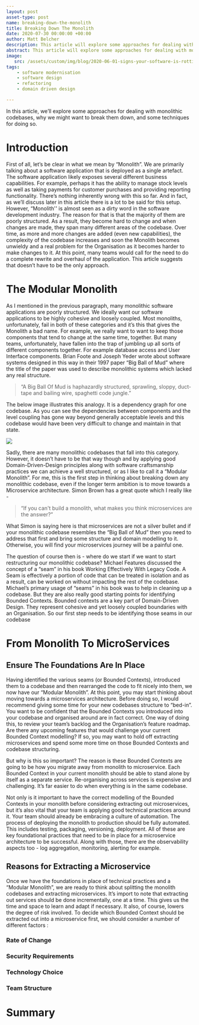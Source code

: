 ```yaml
---
layout: post
asset-type: post
name: breaking-down-the-monolith
title: Breaking Down The Monolith
date: 2020-07-30 00:00:00 +00:00
author: Matt Belcher
description: This article will explore some approaches for dealing with monolithic codebases, why you might want to break them down into smaller components, and some techniques for doing so.
abstract: This article will explore some approaches for dealing with monolithic codebases, why you might want to break them down into smaller components, and some techniques for doing so.
image:
   src: /assets/custom/img/blog/2020-06-01-signs-your-software-is-rotting/signs-your-software-is-rotting.jpg
tags:
    - software modernisation
    - software design
    - refactoring
    - domain driven design

---
```


In this article, we’ll explore some approaches for dealing with monolithic codebases, why we might want to break them down, and some techniques for doing so.

# Introduction #

First of all, let’s be clear in what we mean by “Monolith”. We are primarily talking about a software application that is deployed as a single artefact. The software application likely exposes several different business capabilities. For example, perhaps it has the ability to manage stock levels as well as taking payments for customer purchases and providing reporting functionality. There’s nothing inherently wrong with this so far.  And in fact, as we’ll discuss later in this article there is a lot to be said for this setup. However, “Monolith'' is almost seen as a dirty word in the software development industry. The reason for that is that the majority of them are poorly structured. As a result, they become hard to change and when changes are made, they span many different areas of the codebase. Over time, as more and more changes are added (even new capabilities), the complexity of the codebase increases and soon the Monolith becomes unwieldy and a real problem for the Organisation as it becomes harder to make changes to it. At this point, many teams would call for the need to do a complete rewrite and overhaul of the application. This article suggests that doesn’t have to be the only approach. 

# The Modular Monolith #

As I mentioned in the previous paragraph, many monolithic software applications are poorly structured. We ideally want our software applications to be highly cohesive and loosely coupled. Most monoliths, unfortunately, fail in both of these categories and it’s this that gives the Monolith a bad name. For example, we really want to want to keep those components that tend to change at the same time, together. But many teams, unfortunately, have fallen into the trap of jumbling up all sorts of different components together. For example database access and User Interface components.  Brian Foote and Joseph Yeder wrote about software systems designed in this way in their 1997 paper “Big Ball of Mud” where the title of the paper was used to describe monolithic systems which lacked any real structure.

>“A Big Ball Of Mud is haphazardly structured, sprawling, sloppy, duct-tape and bailing wire, spaghetti code jungle.” 

The below image illustrates this analogy. It is a dependency graph for one codebase. As you can see the dependencies between components and the level coupling has gone way beyond generally acceptable levels and this codebase would have been very difficult to change and maintain in that state.

![]({{site.baseurl}}/assets/custom/img/blog/2020-07-30-breaking-down-the-monolith/big_ball_of_mud.jpg)

Sadly, there are many monolithic codebases that fall into this category. However, it doesn’t have to be that way though and by applying good Domain-Driven-Design principles along with software craftsmanship practices we can achieve a well structured, or as I like to call it a “Modular Monolith”. For me, this is the first step in thinking about breaking down any monolithic codebase, even if the longer term ambition is to move towards a Microservice architecture. Simon Brown has a great quote which I really like -

>“If you can't build a monolith, what makes you think microservices are the answer?”

What Simon is saying here is that microservices are not a silver bullet and if your monolithic codebase resembles the “Big Ball of Mud” then you need to address that first and bring some structure and domain modelling to it. Otherwise, you will find your microservices journey will be a painful one. 

The question of course then is - where do we start if we want to start restructuring our monolithic codebase? Michael Features discussed the concept of a “seam” in his book Working Effectively With Legacy Code. A Seam is effectively a portion of code that can be treated in isolation and as a result, can be worked on without impacting the rest of the codebase. Michael’s primary usage of “seams” in his book was to help in cleaning up a codebase. But they are also really good starting points for identifying Bounded Contexts. Bounded contexts are a key part of Domain-Driven Design. They represent cohesive and yet loosely coupled boundaries with an Organisation.  So our first step needs to be identifying those seams in our codebase

# From Monolith To MicroServices #

## Ensure The Foundations Are In Place ##

Having identified the various seams (or Bounded Contexts), introduced them to a codebase and then rearranged the code to fit nicely into them, we now have our “Modular Monolith”. At this point, you may start thinking about moving towards a microservices architecture. Before doing so, I would recommend giving some time for your new codebases structure to “bed-in”. You want to be confident that the Bounded Contexts you introduced into your codebase and organised around are in fact correct. One way of doing this, to review your team’s backlog and the Organisation’s feature roadmap. Are there any upcoming features that would challenge your current Bounded Context modelling? If so, you may want to hold off extracting microservices and spend some more time on those Bounded Contexts and codebase structuring.  

But why is this so important? The reason is these Bounded Contexts are going to be how you migrate away from monolith to microservice. Each Bounded Context in your current monolith should be able to stand alone by itself as a separate service. Re-organising across services is expensive and challenging. It’s far easier to do when everything is in the same codebase. 

Not only is it important to have the correct modelling of the Bounded Contexts in your monolith before considering extracting out microservices, but it’s also vital that your team is applying good technical practices around it. Your team should already be embracing a culture of automation. The process of deploying the monolith to production should be fully automated. This includes testing, packaging, versioning, deployment. All of these are key foundational practices that need to be in place for a microservice architecture to be successful. Along with those, there are the observability aspects too - log aggregation, monitoring, alerting for example. 


## Reasons for Extracting a Microservice ##

Once we have the foundations in place of technical practices and a “Modular Monolith”, we are ready to think about splitting the monolith codebases and extracting microservices. It’s import to note that extracting out services should be done incrementally, one at a time. This gives us the time and space to learn and adapt if necessary. It also, of course, lowers the degree of risk involved. To decide which Bounded Context should be extracted out into a microservice first, we should consider a number of different factors :

### Rate of Change ###

### Security Requirements ###

### Technology Choice ###

### Team Structure ###

# Summary #
